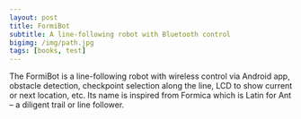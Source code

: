 ```yaml
---
layout: post
title: FormiBot
subtitle: A line-following robot with Bluetooth control
bigimg: /img/path.jpg
tags: [books, test]
---
```


The FormiBot is a line-following robot with wireless control via Android app, obstacle detection, checkpoint selection along the line, LCD to show current or next location, etc. Its name is inspired from Formica which is Latin for Ant – a diligent trail or line follower.
